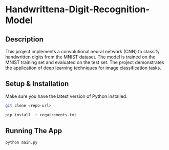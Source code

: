 # Handwrittena-Digit-Recognition-Model

## Description

This project implements a convolutional neural network (CNN) to classify handwritten digits from the MNIST dataset. The model is trained on the MNIST training set and evaluated on the test set. The project demonstrates the application of deep learning techniques for image classification tasks.


## Setup & Installation
Make sure you have the latest version of Python installed.
```bash
git clone <repo-url>
```
```bash
pip install -r requirements.txt
```

## Running The App 
```bash
python main.py
```
